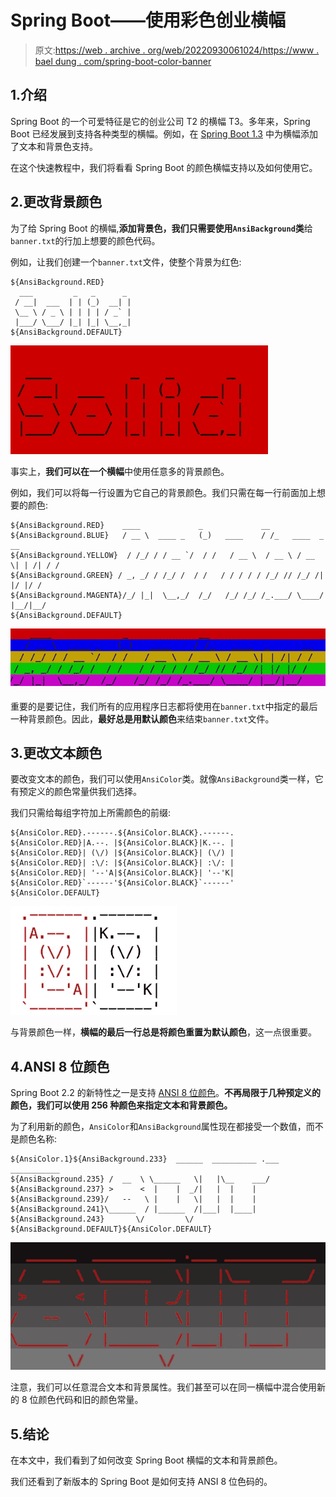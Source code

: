 # Spring Boot——使用彩色创业横幅

> 原文:[https://web . archive . org/web/20220930061024/https://www . bael dung . com/spring-boot-color-banner](https://web.archive.org/web/20220930061024/https://www.baeldung.com/spring-boot-color-banner)

## 1.介绍

Spring Boot 的一个可爱特征是它的创业公司 T2 的横幅 T3。多年来，Spring Boot 已经发展到支持各种类型的横幅。例如，在 [Spring Boot 1.3](https://web.archive.org/web/20221226055109/https://github.com/spring-projects/spring-boot/wiki/spring-boot-1.3-release-notes#ansi-color-bannertxt-files) 中为横幅添加了文本和背景色支持。

在这个快速教程中，我们将看看 Spring Boot 的颜色横幅支持以及如何使用它。

## 2.更改背景颜色

为了给 Spring Boot 的横幅,**添加背景色，我们只需要使用`AnsiBackground`类**给`banner.txt`的行加上想要的颜色代码。

例如，让我们创建一个`banner.txt`文件，使整个背景为红色:

```
${AnsiBackground.RED}
  ___         _   _      _ 
 / __|  ___  | | (_)  __| |
 \__ \ / _ \ | | | | / _` |
 |___/ \___/ |_| |_| \__,_|
${AnsiBackground.DEFAULT}
```

[![spring boot color banner solid background](img/442c32c6279b0b9d265ebe476779103b.png)](/web/20221226055109/https://www.baeldung.com/wp-content/uploads/2019/12/spring-boot-color-banner-solid-background.jpg)

事实上，**我们可以在一个横幅**中使用任意多的背景颜色。

例如，我们可以将每一行设置为它自己的背景颜色。我们只需在每一行前面加上想要的颜色:

```
${AnsiBackground.RED}    ____             _             __
${AnsiBackground.BLUE}   / __ \  ____ _   (_)   ____    / /_   ____  _      __
${AnsiBackground.YELLOW}  / /_/ / / __ `/  / /   / __ \  / __ \ / __ \| | /| / /
${AnsiBackground.GREEN} / _, _/ / /_/ /  / /   / / / / / /_/ // /_/ /| |/ |/ /
${AnsiBackground.MAGENTA}/_/ |_|  \__,_/  /_/   /_/ /_/ /_.___/ \____/ |__/|__/
${AnsiBackground.DEFAULT} 
```

[![spring boot color banner rainbow background](img/8be7a143f8295f05c4ba49e3cb67bff1.png)](/web/20221226055109/https://www.baeldung.com/wp-content/uploads/2019/12/spring-boot-color-banner-rainbow-background.jpg)

重要的是要记住，我们所有的应用程序日志都将使用在`banner.txt`中指定的最后一种背景颜色。因此，**最好总是用默认颜色**来结束`banner.txt`文件。

## 3.更改文本颜色

要改变文本的颜色，我们可以使用`AnsiColor`类。就像`AnsiBackground`类一样，它有预定义的颜色常量供我们选择。

我们只需给每组字符加上所需颜色的前缀:

```
${AnsiColor.RED}.------.${AnsiColor.BLACK}.------.
${AnsiColor.RED}|A.--. |${AnsiColor.BLACK}|K.--. |
${AnsiColor.RED}| (\/) |${AnsiColor.BLACK}| (\/) |
${AnsiColor.RED}| :\/: |${AnsiColor.BLACK}| :\/: |
${AnsiColor.RED}| '--'A|${AnsiColor.BLACK}| '--'K|
${AnsiColor.RED}`------'${AnsiColor.BLACK}`------'
${AnsiColor.DEFAULT}
```

[![spring boot color text](img/a285c4e34098dd4289abad0e6efe1ff4.png)](/web/20221226055109/https://www.baeldung.com/wp-content/uploads/2019/12/spring-boot-color-text.jpg)

与背景颜色一样，**横幅的最后一行总是将颜色重置为默认颜色**，这一点很重要。

## 4.ANSI 8 位颜色

Spring Boot 2.2 的新特性之一是支持 [ANSI 8 位颜色](https://web.archive.org/web/20221226055109/https://en.wikipedia.org/wiki/ANSI_escape_code#8-bit)。**不再局限于几种预定义的颜色，我们可以使用 256 种颜色来指定文本和背景颜色。**

为了利用新的颜色，`AnsiColor`和`AnsiBackground`属性现在都接受一个数值，而不是颜色名称:

```
${AnsiColor.1}${AnsiBackground.233}  ______  __________ .___ ___________
${AnsiBackground.235} /  __  \ \______   \|   |\__    ___/
${AnsiBackground.237} >      <  |    |  _/|   |  |    |
${AnsiBackground.239}/   --   \ |    |   \|   |  |    |
${AnsiBackground.241}\______  / |______  /|___|  |____|
${AnsiBackground.243}       \/         \/
${AnsiBackground.DEFAULT}${AnsiColor.DEFAULT}
```

[![spring boot color banner 8 bit ansi](img/f579e465e0398a83c837c2e8280889cd.png)](/web/20221226055109/https://www.baeldung.com/wp-content/uploads/2019/12/spring-boot-color-banner-8-bit-ansi.jpg)

注意，我们可以任意混合文本和背景属性。我们甚至可以在同一横幅中混合使用新的 8 位颜色代码和旧的颜色常量。

## 5.结论

在本文中，我们看到了如何改变 Spring Boot 横幅的文本和背景颜色。

我们还看到了新版本的 Spring Boot 是如何支持 ANSI 8 位色码的。